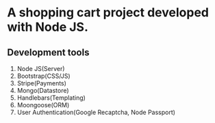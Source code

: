 # A shopping cart project developed with Node JS.

## Development tools

1. Node JS(Server)
2. Bootstrap(CSS/JS)
3. Stripe(Payments)
4. Mongo(Datastore)
5. Handlebars(Templating)
6. Moongoose(ORM)
7. User Authentication(Google Recaptcha, Node Passport)